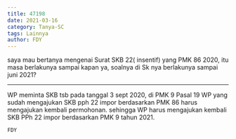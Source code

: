 ```yaml
---
title: 47198
date: 2021-03-16
category: Tanya-SC
tags: Lainnya
author: FDY
---
```


saya mau bertanya mengenai Surat SKB 22( insentif) yang PMK 86 2020, itu masa berlakunya sampai kapan ya, soalnya di Sk nya berlakunya sampai juni 2021?

---

WP meminta SKB tsb pada tanggal 3 sept 2020, di PMK 9 Pasal 19 WP yang sudah mengajukan SKB pph 22 impor berdasarkan PMK 86 harus mengajukan kembali permohonan. sehingga WP harus mengajukan kembali SKB PPh 22 impor berdasarkan PMK 9 tahun 2021.

`FDY`

